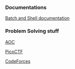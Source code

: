 ### Documentations

[ Batch and Shell documentation](https://ss64.com/)

### Problem Solving stuff

[AOC](https://adventofcode.com/)

[PicoCTF](https://picoctf.org/index.html#picogym)

[CodeForces](https://codeforces.com/)
